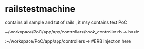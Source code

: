 # railstestmachine
contains all sample and tut of rails , it may contains test PoC

~/workspace/PoC/app/app/controllers/book_controller.rb ->  basic

:~/workspace/PoC/app/app/controllers -> #ERB injection here

